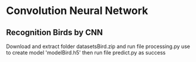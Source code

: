 # Convolution Neural Network
## Recognition Birds by CNN
Download and extract folder datasetsBird.zip and run file processing.py use to create model 'modelBird.h5' then run file predict.py as success

